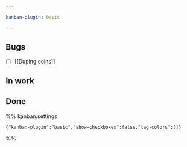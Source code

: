 ```yaml
---

kanban-plugin: basic

---
```


## Bugs

- [ ] [[Duping coins]]


## In work



## Done





%% kanban:settings
```
{"kanban-plugin":"basic","show-checkboxes":false,"tag-colors":[]}
```
%%